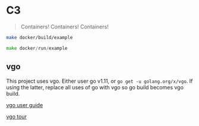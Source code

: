 # C3

> Containers! Containers! Containers!

```bash
make docker/build/example
```

```go
make docker/run/example
```

## vgo
This project uses vgo. Either user go v1.11, or `go get -u golang.org/x/vgo`. If using the latter, replace all uses of go with vgo so go build becomes vgo build.

[vgo user guide](https://github.com/golang/go/wiki/vgo-user-guide)

[vgo tour](https://research.swtch.com/vgo-tour)
